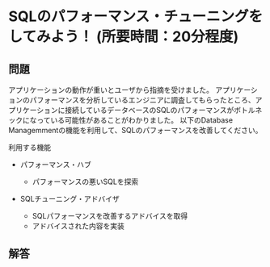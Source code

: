 # SQLのパフォーマンス・チューニングをしてみよう！ (所要時間：20分程度)


## 問題
アプリケーションの動作が重いとユーザから指摘を受けました。
アプリケーションのパフォーマンスを分析しているエンジニアに調査してもらったところ、アプリケーションに接続しているデータベースのSQLのパフォーマンスがボトルネックになっている可能性があることがわかりました。
以下のDatabase Managemmentの機能を利用して、SQLのパフォーマンスを改善してください。

利用する機能
 - パフォーマンス・ハブ
   - パフォーマンスの悪いSQLを探索
   
 - SQLチューニング・アドバイザ
   - SQLパフォーマンスを改善するアドバイスを取得
   - アドバイスされた内容を実装

## 解答
